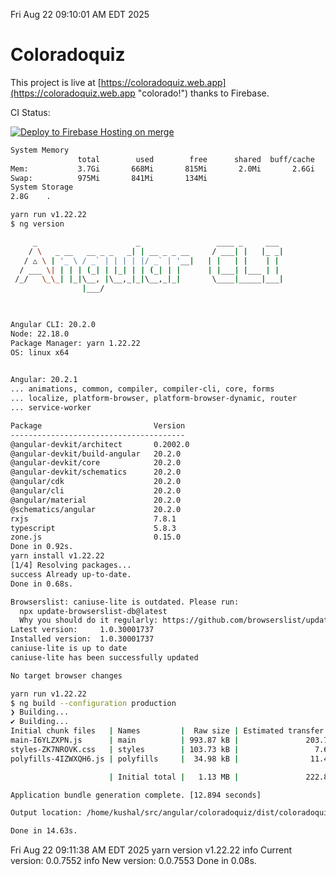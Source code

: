Fri Aug 22 09:10:01 AM EDT 2025

# Coloradoquiz


This project is live at [https://coloradoquiz.web.app](https://coloradoquiz.web.app "colorado!") thanks to Firebase.

CI Status: 

[![Deploy to Firebase Hosting on merge](https://github.com/teamkushal/coloradoquiz/actions/workflows/firebase-hosting-merge.yml/badge.svg)](https://github.com/teamkushal/coloradoquiz/actions/workflows/firebase-hosting-merge.yml)

```bash
System Memory
               total        used        free      shared  buff/cache   available
Mem:           3.7Gi       668Mi       815Mi       2.0Mi       2.6Gi       3.1Gi
Swap:          975Mi       841Mi       134Mi
System Storage
2.8G	.
```
```bash
yarn run v1.22.22
$ ng version

     _                      _                 ____ _     ___
    / \   _ __   __ _ _   _| | __ _ _ __     / ___| |   |_ _|
   / △ \ | '_ \ / _` | | | | |/ _` | '__|   | |   | |    | |
  / ___ \| | | | (_| | |_| | | (_| | |      | |___| |___ | |
 /_/   \_\_| |_|\__, |\__,_|_|\__,_|_|       \____|_____|___|
                |___/
    


Angular CLI: 20.2.0
Node: 22.18.0
Package Manager: yarn 1.22.22
OS: linux x64
    

Angular: 20.2.1
... animations, common, compiler, compiler-cli, core, forms
... localize, platform-browser, platform-browser-dynamic, router
... service-worker

Package                         Version
---------------------------------------
@angular-devkit/architect       0.2002.0
@angular-devkit/build-angular   20.2.0
@angular-devkit/core            20.2.0
@angular-devkit/schematics      20.2.0
@angular/cdk                    20.2.0
@angular/cli                    20.2.0
@angular/material               20.2.0
@schematics/angular             20.2.0
rxjs                            7.8.1
typescript                      5.8.3
zone.js                         0.15.0
Done in 0.92s.
yarn install v1.22.22
[1/4] Resolving packages...
success Already up-to-date.
Done in 0.68s.
```
```bash
Browserslist: caniuse-lite is outdated. Please run:
  npx update-browserslist-db@latest
  Why you should do it regularly: https://github.com/browserslist/update-db#readme
Latest version:     1.0.30001737
Installed version:  1.0.30001737
caniuse-lite is up to date
caniuse-lite has been successfully updated

No target browser changes
```
```bash
yarn run v1.22.22
$ ng build --configuration production
❯ Building...
✔ Building...
Initial chunk files   | Names         |  Raw size | Estimated transfer size
main-I6YLZXPN.js      | main          | 993.87 kB |               203.74 kB
styles-ZK7NROVK.css   | styles        | 103.73 kB |                 7.65 kB
polyfills-4IZWXQH6.js | polyfills     |  34.98 kB |                11.49 kB

                      | Initial total |   1.13 MB |               222.88 kB

Application bundle generation complete. [12.894 seconds]

Output location: /home/kushal/src/angular/coloradoquiz/dist/coloradoquiz

Done in 14.63s.
```
Fri Aug 22 09:11:38 AM EDT 2025
yarn version v1.22.22
info Current version: 0.0.7552
info New version: 0.0.7553
Done in 0.08s.

